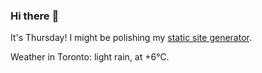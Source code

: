 ### Hi there :wave:

It's Thursday! I might be polishing my [static site generator](https://github.com/bewuethr/pandoc-bash-blog).

Weather in Toronto: light rain, at +6°C.
